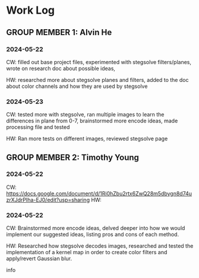 # Work Log

## GROUP MEMBER 1: Alvin He

### 2024-05-22
CW: filled out base project files, experimented with stegsolve filters/planes, wrote on research doc about possible ideas,

HW: researched more about stegsolve planes and filters, added to the doc about color channels and how they are used by stegsolve

### 2024-05-23
CW: tested more with stegsolve, ran multiple images to learn the differences in plane from 0-7, brainstormed more encode ideas, made processing file and tested

HW: Ran more tests on different images, reviewed stegsolve page


## GROUP MEMBER 2: Timothy Young

### 2024-05-22
CW: https://docs.google.com/document/d/1Ri0hZbu2rtx6ZwQ28m5dbygn8d74uzrXJdrPIha-EJ0/edit?usp=sharing
HW:
### 2024-05-22
CW: Brainstormed more encode ideas, delved deeper into how we would implement our suggested ideas, listing pros and cons of each method.

HW: Researched how stegsolve decodes images, researched and tested the implementation of a kernel map in order to create color filters and apply/revert Gaussian blur.  

info
